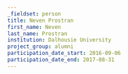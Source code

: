 ```yaml
---
_fieldset: person
title: Neven Prostran
first_name: Neven
last_name: Prostran
institution: Dalhousie University
project_group: alumni
participation_date_start: 2016-09-06
participation_date_end: 2017-08-31
---
```

